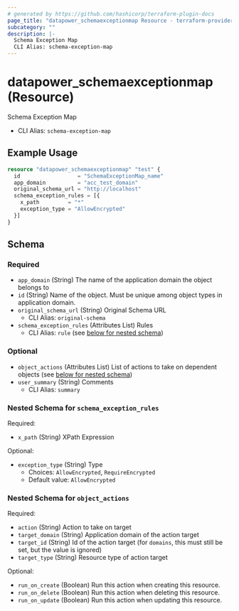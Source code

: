 ```yaml
---
# generated by https://github.com/hashicorp/terraform-plugin-docs
page_title: "datapower_schemaexceptionmap Resource - terraform-provider-datapower"
subcategory: ""
description: |-
  Schema Exception Map
  CLI Alias: schema-exception-map
---
```


# datapower_schemaexceptionmap (Resource)

Schema Exception Map
  - CLI Alias: `schema-exception-map`

## Example Usage

```terraform
resource "datapower_schemaexceptionmap" "test" {
  id                  = "SchemaExceptionMap_name"
  app_domain          = "acc_test_domain"
  original_schema_url = "http://localhost"
  schema_exception_rules = [{
    x_path         = "*"
    exception_type = "AllowEncrypted"
  }]
}
```

<!-- schema generated by tfplugindocs -->
## Schema

### Required

- `app_domain` (String) The name of the application domain the object belongs to
- `id` (String) Name of the object. Must be unique among object types in application domain.
- `original_schema_url` (String) Original Schema URL
  - CLI Alias: `original-schema`
- `schema_exception_rules` (Attributes List) Rules
  - CLI Alias: `rule` (see [below for nested schema](#nestedatt--schema_exception_rules))

### Optional

- `object_actions` (Attributes List) List of actions to take on dependent objects (see [below for nested schema](#nestedatt--object_actions))
- `user_summary` (String) Comments
  - CLI Alias: `summary`

<a id="nestedatt--schema_exception_rules"></a>
### Nested Schema for `schema_exception_rules`

Required:

- `x_path` (String) XPath Expression

Optional:

- `exception_type` (String) Type
  - Choices: `AllowEncrypted`, `RequireEncrypted`
  - Default value: `AllowEncrypted`


<a id="nestedatt--object_actions"></a>
### Nested Schema for `object_actions`

Required:

- `action` (String) Action to take on target
- `target_domain` (String) Application domain of the action target
- `target_id` (String) Id of the action target (for `domains`, this must still be set, but the value is ignored)
- `target_type` (String) Resource type of action target

Optional:

- `run_on_create` (Boolean) Run this action when creating this resource.
- `run_on_delete` (Boolean) Run this action when deleting this resource.
- `run_on_update` (Boolean) Run this action when updating this resource.
